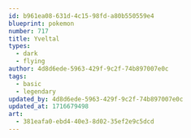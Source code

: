 ```yaml
---
id: b961ea08-631d-4c15-98fd-a80b550559e4
blueprint: pokemon
number: 717
title: Yveltal
types:
  - dark
  - flying
author: 4d8d6ede-5963-429f-9c2f-74b897007e0c
tags:
  - basic
  - legendary
updated_by: 4d8d6ede-5963-429f-9c2f-74b897007e0c
updated_at: 1716679498
art:
  - 381eafa0-ebd4-40e3-8d02-35ef2e9c5dcd
---
```

